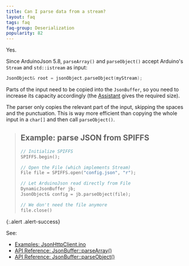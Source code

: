 ```yaml
---
title: Can I parse data from a stream?
layout: faq
tags: faq
faq-group: Deserialization
popularity: 82
---
```


Yes.

Since ArduinoJson 5.8, `parseArray()` and `parseObject()` accept Arduino's `Stream` and `std::istream` as input:

```c++
JsonObject& root = jsonObject.parseObject(myStream);
```

Parts of the input need to be copied into the `JsonBuffer`, so you need to increase its capacity accordingly (the [Assistant]({{site.baseurl}}/assistant/) gives the required size).

The parser only copies the relevant part of the input, skipping the spaces and the punctuation.
This is way more efficient than copying the whole input in a `char[]` and then call `parseObject()`.

> ## Example: parse JSON from SPIFFS
>
> ```c++
> // Initialize SPIFFS
> SPIFFS.begin();
>
> // Open the File (which implements Stream)
> File file = SPIFFS.open("config.json", "r");
>
> // Let ArduinoJson read directly from File
> DynamicJsonBuffer jb;
> JsonObject& config = jb.parseObject(file);
>
> // We don't need the file anymore
> file.close()
> ```
{:.alert .alert-success}

See:

* [Examples: JsonHttpClient.ino]({{site.baseurl}}/example/http-client/)
* [API Reference: JsonBuffer::parseArray()]({{site.baseurl}}/api/jsonbuffer/parsearray/)
* [API Reference: JsonBuffer::parseObject()]({{site.baseurl}}/api/jsonbuffer/parseobject/)

